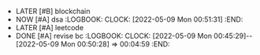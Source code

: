 - LATER [#B] blockchain
- NOW [#A] dsa
  :LOGBOOK:
  CLOCK: [2022-05-09 Mon 00:51:31]
  :END:
- LATER [#A] leetcode
- DONE [#A] revise bc
  :LOGBOOK:
  CLOCK: [2022-05-09 Mon 00:45:29]--[2022-05-09 Mon 00:50:28] =>  00:04:59
  :END: